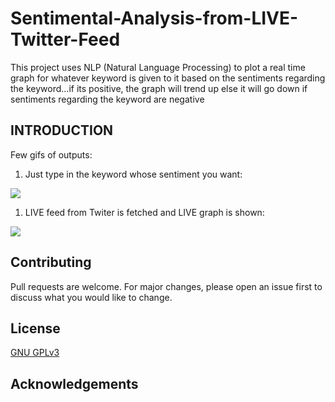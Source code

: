 # Sentimental-Analysis-from-LIVE-Twitter-Feed
This project uses NLP (Natural Language Processing) to plot a real time graph for whatever keyword is given to it based on the sentiments regarding the keyword...if its positive, the graph will trend up else it will go down if sentiments regarding the keyword are negative


## INTRODUCTION

Few gifs of outputs:
1. Just type in the keyword whose sentiment you want:

![](https://github.com/bsaiashish/Sentimental-Analysis-from-LIVE-Twitter-Feed/blob/master/twitter_senti_analysis/sent_gif.gif)
1. LIVE feed from Twiter is fetched and LIVE graph is shown:

![](https://github.com/bsaiashish/Sentimental-Analysis-from-LIVE-Twitter-Feed/blob/master/twitter_senti_analysis/sent_gif2.gif)


## Contributing
Pull requests are welcome. For major changes, please open an issue first to discuss what you would like to change.

## License
[GNU GPLv3](https://choosealicense.com/licenses/gpl-3.0/)

## Acknowledgements

